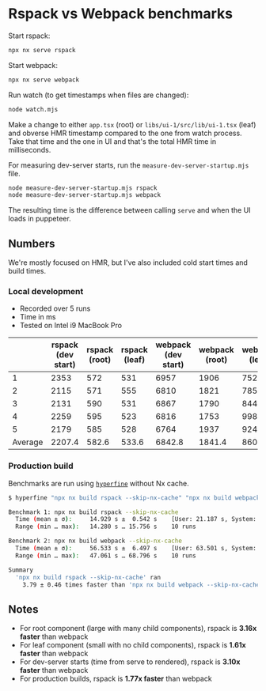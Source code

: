 # Rspack vs Webpack benchmarks

Start rspack:

```bash
npx nx serve rspack
```

Start webpack:

```bash
npx nx serve webpack
```

Run watch (to get timestamps when files are changed):

```bash
node watch.mjs
```

Make a change to either `app.tsx` (root) or `libs/ui-1/src/lib/ui-1.tsx` (leaf) and obverse HMR timestamp compared to the one from watch process. Take that time and the one in UI and that's the total HMR time in milliseconds.

For measuring dev-server starts, run the `measure-dev-server-startup.mjs` file.

```bash
node measure-dev-server-startup.mjs rspack
node measure-dev-server-startup.mjs webpack
```

The resulting time is the difference between calling `serve` and when the UI loads in puppeteer.


## Numbers

We're mostly focused on HMR, but I've also included cold start times and build times.

### Local development

- Recorded over 5 runs
- Time in ms
- Tested on Intel i9 MacBook Pro

|         | rspack (dev start)  | rspack (root) | rspack (leaf) | webpack (dev start)  | webpack (root) | webpack (leaf) |
| ------- | ------------------- | ------------- | ------------- | -------------------- | -------------- | -------------- |
| 1       | 2353                | 572           | 531           | 6957                 | 1906           | 752            |
| 2       | 2115                | 571           | 555           | 6810                 | 1821           | 785            |
| 3       | 2131                | 590           | 531           | 6867                 | 1790           | 844            |
| 4       | 2259                | 595           | 523           | 6816                 | 1753           | 998            |
| 5       | 2179                | 585           | 528           | 6764                 | 1937           | 924            |
| Average | 2207.4              | 582.6         | 533.6         | 6842.8               | 1841.4         | 860.6          |


### Production build

Benchmarks are run using [`hyperfine`](https://github.com/sharkdp/hyperfine) without Nx cache.


```bash
$ hyperfine "npx nx build rspack --skip-nx-cache" "npx nx build webpack --skip-nx-cache"

Benchmark 1: npx nx build rspack --skip-nx-cache
  Time (mean ± σ):     14.929 s ±  0.542 s    [User: 21.187 s, System: 1.783 s]
  Range (min … max):   14.280 s … 15.756 s    10 runs

Benchmark 2: npx nx build webpack --skip-nx-cache
  Time (mean ± σ):     56.533 s ±  6.497 s    [User: 63.501 s, System: 4.681 s]
  Range (min … max):   47.061 s … 68.796 s    10 runs

Summary
  'npx nx build rspack --skip-nx-cache' ran
    3.79 ± 0.46 times faster than 'npx nx build webpack --skip-nx-cache'
```

## Notes

- For root component (large with many child components), rspack is **3.16x faster** than webpack
- For leaf component (small with no child components), rspack is **1.61x faster** than webpack
- For dev-server starts (time from serve to rendered), rspack is **3.10x faster** than webpack
- For production builds, rspack is **1.77x faster** than webpack
